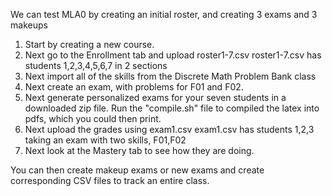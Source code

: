 We can test MLA0 by creating an initial roster,
and creating 3 exams and 3 makeups

1. Start by creating a new course.
2. Next go to the Enrollment tab and upload roster1-7.csv 
   roster1-7.csv has students 1,2,3,4,5,6,7 in 2 sections
3. Next import all of the skills from the Discrete Math Problem Bank class
4. Next create an exam, with problems for F01 and F02.
5. Next generate personalized exams for your seven students
   in a downloaded zip file. Run the "compile.sh" file to compiled the
   latex into pdfs, which you could then print.
6. Next upload the grades using exam1.csv
   exam1.csv has students 1,2,3 taking an exam with two skills, F01,F02
7. Next look at the Mastery tab to see how they are doing.

You can then create makeup exams or new exams and create corresponding CSV files
to track an entire class.
